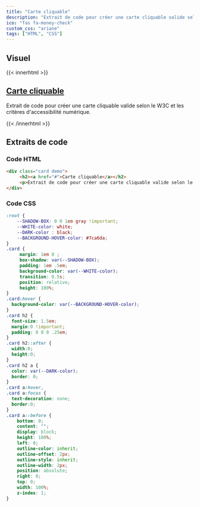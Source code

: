 ```yaml
---
title: "Carte cliquable"
description: "Extrait de code pour créer une carte cliquable valide selon le W3C et les critères d'accessibilité numérique."
ico: "fas fa-money-check"
custom_css: "ariane"
tags: ["HTML", "CSS"]
---
```





## Visuel

{{< innerhtml >}}
<div class="card demo">
     <h2><a href="#">Carte cliquable</a></h2>
     <p>Extrait de code pour créer une carte cliquable valide selon le W3C et les critères d'accessibilité numérique.</p>
</div>
{{< /innerhtml >}}




## Extraits de code

### Code HTML

```html
<div class="card demo">
     <h2><a href="#">Carte cliquable</a></h2>
     <p>Extrait de code pour créer une carte cliquable valide selon le W3C et les critères d'accessibilité numérique.</p>
</div>
```



### Code CSS

```css
:root {
    --SHADOW-BOX: 0 0 1em gray !important;
    --WHITE-color: white;
    --DARK-color : black;
    --BACKGROUND-HOVER-color: #7ca6da;
}
.card {
     margin: 1em 0 ;
     box-shadow: var(--SHADOW-BOX);
     padding: 1em .5em;
     background-color: var(--WHITE-color);
     transition: 0.5s;
     position: relative;
     height: 100%;
}
.card:hover {
  background-color: var(--BACKGROUND-HOVER-color);
}
.card h2 {
  font-size: 1.5em;
  margin:0 !important;
  padding: 0 0 0 .25em;
}
.card h2::after {
  width:0;
  height:0;
}
.card h2 a {
  color: var(--DARK-color);
  border: 0;
}
.card a:hover,
.card a:focus {
  text-decoration: none;
  border:0;
}
.card a::before {
	bottom: 0;
	content: "";
	display: block;
	height: 100%;
	left: 0;
	outline-color: inherit;
	outline-offset: 2px;
	outline-style: inherit;
	outline-width: 2px;
	position: absolute;
	right: 0;
	top: 0;
	width: 100%;
	z-index: 1;
}
```